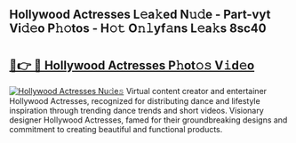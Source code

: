 ## Hollywood Actresses L𝚎a𝚔ed N𝚞𝚍e - Part-vyt Vi𝚍𝚎o P𝚑𝚘tos - H𝚘𝚝 O𝚗𝚕yf𝚊ns L𝚎a𝚔s 8sc40

# <h2><a href="http://kf5l6g.oniu.top/?m=Hollywood+Actresses">🔗👉 🔴 Hollywood Actresses P𝚑ot𝚘𝚜 V𝚒d𝚎o</a></h2>

[![Hollywood Actresses Nu𝚍e𝚜](https://i.imgur.com/0qMVB7G.gif)](http://kf5l6g.oniu.top/?m=Hollywood+Actresses)
Virtual content creator and entertainer Hollywood Actresses, recognized for distributing dance and lifestyle inspiration through trending dance trends and short videos. Visionary designer Hollywood Actresses, famed for their groundbreaking designs and commitment to creating beautiful and functional products.  
